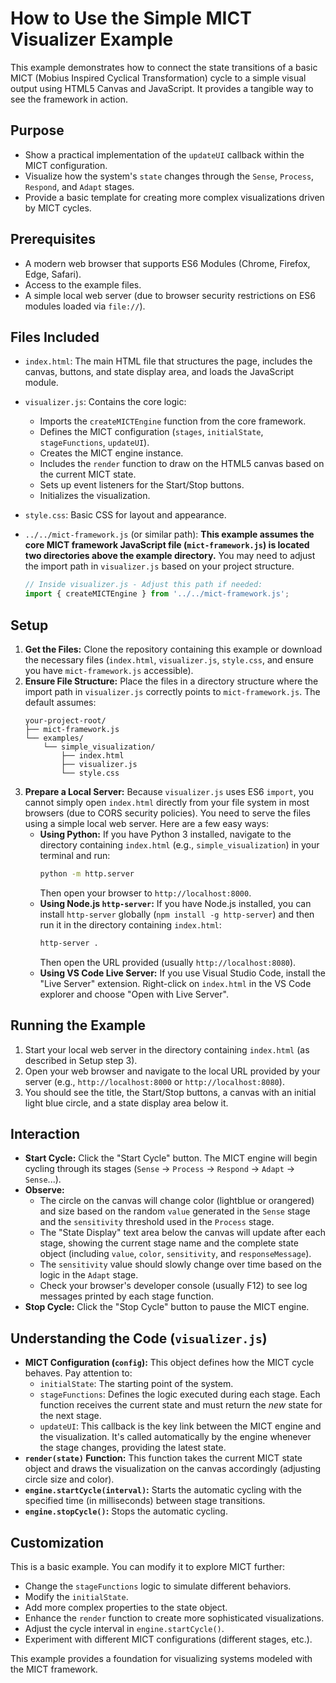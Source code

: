# How to Use the Simple MICT Visualizer Example

This example demonstrates how to connect the state transitions of a basic MICT (Mobius Inspired Cyclical Transformation) cycle to a simple visual output using HTML5 Canvas and JavaScript. It provides a tangible way to see the framework in action.

## Purpose

*   Show a practical implementation of the `updateUI` callback within the MICT configuration.
*   Visualize how the system's `state` changes through the `Sense`, `Process`, `Respond`, and `Adapt` stages.
*   Provide a basic template for creating more complex visualizations driven by MICT cycles.

## Prerequisites

*   A modern web browser that supports ES6 Modules (Chrome, Firefox, Edge, Safari).
*   Access to the example files.
*   A simple local web server (due to browser security restrictions on ES6 modules loaded via `file://`).

## Files Included

*   `index.html`: The main HTML file that structures the page, includes the canvas, buttons, and state display area, and loads the JavaScript module.
*   `visualizer.js`: Contains the core logic:
    *   Imports the `createMICTEngine` function from the core framework.
    *   Defines the MICT configuration (`stages`, `initialState`, `stageFunctions`, `updateUI`).
    *   Creates the MICT engine instance.
    *   Includes the `render` function to draw on the HTML5 canvas based on the current MICT state.
    *   Sets up event listeners for the Start/Stop buttons.
    *   Initializes the visualization.
*   `style.css`: Basic CSS for layout and appearance.
*   `../../mict-framework.js` (or similar path): **This example assumes the core MICT framework JavaScript file (`mict-framework.js`) is located two directories above the example directory.** You may need to adjust the import path in `visualizer.js` based on your project structure.

    ```javascript
    // Inside visualizer.js - Adjust this path if needed:
    import { createMICTEngine } from '../../mict-framework.js';
    ```

## Setup

1.  **Get the Files:** Clone the repository containing this example or download the necessary files (`index.html`, `visualizer.js`, `style.css`, and ensure you have `mict-framework.js` accessible).
2.  **Ensure File Structure:** Place the files in a directory structure where the import path in `visualizer.js` correctly points to `mict-framework.js`. The default assumes:
    ```
    your-project-root/
    ├── mict-framework.js
    └── examples/
        └── simple_visualization/
            ├── index.html
            ├── visualizer.js
            └── style.css
    ```
3.  **Prepare a Local Server:** Because `visualizer.js` uses ES6 `import`, you cannot simply open `index.html` directly from your file system in most browsers (due to CORS security policies). You need to serve the files using a simple local web server. Here are a few easy ways:
    *   **Using Python:** If you have Python 3 installed, navigate to the directory containing `index.html` (e.g., `simple_visualization`) in your terminal and run:
        ```bash
        python -m http.server
        ```
        Then open your browser to `http://localhost:8000`.
    *   **Using Node.js `http-server`:** If you have Node.js installed, you can install `http-server` globally (`npm install -g http-server`) and then run it in the directory containing `index.html`:
        ```bash
        http-server .
        ```
        Then open the URL provided (usually `http://localhost:8080`).
    *   **Using VS Code Live Server:** If you use Visual Studio Code, install the "Live Server" extension. Right-click on `index.html` in the VS Code explorer and choose "Open with Live Server".

## Running the Example

1.  Start your local web server in the directory containing `index.html` (as described in Setup step 3).
2.  Open your web browser and navigate to the local URL provided by your server (e.g., `http://localhost:8000` or `http://localhost:8080`).
3.  You should see the title, the Start/Stop buttons, a canvas with an initial light blue circle, and a state display area below it.

## Interaction

*   **Start Cycle:** Click the "Start Cycle" button. The MICT engine will begin cycling through its stages (`Sense` -> `Process` -> `Respond` -> `Adapt` -> `Sense`...).
*   **Observe:**
    *   The circle on the canvas will change color (lightblue or orangered) and size based on the random `value` generated in the `Sense` stage and the `sensitivity` threshold used in the `Process` stage.
    *   The "State Display" text area below the canvas will update after each stage, showing the current stage name and the complete state object (including `value`, `color`, `sensitivity`, and `responseMessage`).
    *   The `sensitivity` value should slowly change over time based on the logic in the `Adapt` stage.
    *   Check your browser's developer console (usually F12) to see log messages printed by each stage function.
*   **Stop Cycle:** Click the "Stop Cycle" button to pause the MICT engine.

## Understanding the Code (`visualizer.js`)

*   **MICT Configuration (`config`):** This object defines how the MICT cycle behaves. Pay attention to:
    *   `initialState`: The starting point of the system.
    *   `stageFunctions`: Defines the logic executed during each stage. Each function receives the current state and must return the *new* state for the next stage.
    *   `updateUI`: This callback is the key link between the MICT engine and the visualization. It's called automatically by the engine whenever the stage changes, providing the latest state.
*   **`render(state)` Function:** This function takes the current MICT state object and draws the visualization on the canvas accordingly (adjusting circle size and color).
*   **`engine.startCycle(interval)`:** Starts the automatic cycling with the specified time (in milliseconds) between stage transitions.
*   **`engine.stopCycle()`:** Stops the automatic cycling.

## Customization

This is a basic example. You can modify it to explore MICT further:

*   Change the `stageFunctions` logic to simulate different behaviors.
*   Modify the `initialState`.
*   Add more complex properties to the state object.
*   Enhance the `render` function to create more sophisticated visualizations.
*   Adjust the cycle interval in `engine.startCycle()`.
*   Experiment with different MICT configurations (different stages, etc.).

This example provides a foundation for visualizing systems modeled with the MICT framework.
